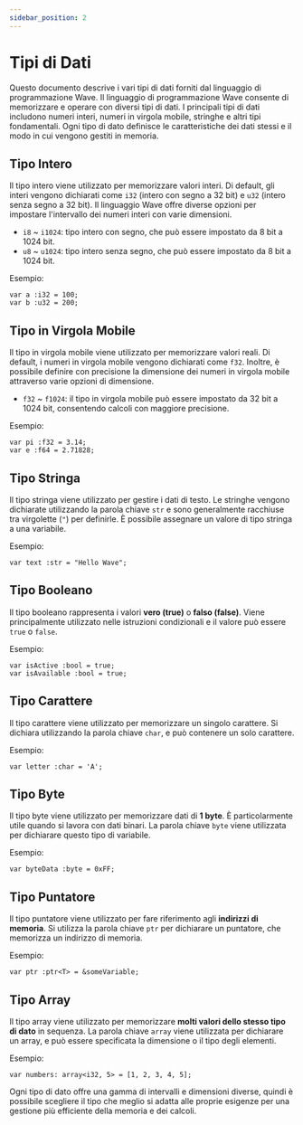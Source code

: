 ```yaml
---
sidebar_position: 2
---
```


# Tipi di Dati

Questo documento descrive i vari tipi di dati forniti dal linguaggio di programmazione Wave.
Il linguaggio di programmazione Wave consente di memorizzare e operare con diversi tipi di dati.
I principali tipi di dati includono numeri interi, numeri in virgola mobile, stringhe e altri tipi fondamentali. Ogni tipo di dato definisce le caratteristiche dei dati stessi e il modo in cui vengono gestiti in memoria.

## Tipo Intero
Il tipo intero viene utilizzato per memorizzare valori interi.
Di default, gli interi vengono dichiarati come `i32` (intero con segno a 32 bit) e `u32` (intero senza segno a 32 bit).
Il linguaggio Wave offre diverse opzioni per impostare l'intervallo dei numeri interi con varie dimensioni.

* `i8` ~ `i1024`: tipo intero con segno, che può essere impostato da 8 bit a 1024 bit.
* `u8` ~ `u1024`: tipo intero senza segno, che può essere impostato da 8 bit a 1024 bit.

Esempio:
```wave
var a :i32 = 100;
var b :u32 = 200;
```

## Tipo in Virgola Mobile
Il tipo in virgola mobile viene utilizzato per memorizzare valori reali.
Di default, i numeri in virgola mobile vengono dichiarati come `f32`.
Inoltre, è possibile definire con precisione la dimensione dei numeri in virgola mobile attraverso varie opzioni di dimensione.

* `f32` ~ `f1024`: il tipo in virgola mobile può essere impostato da 32 bit a 1024 bit, consentendo calcoli con maggiore precisione.

Esempio:
```wave
var pi :f32 = 3.14;
var e :f64 = 2.71828;
```

## Tipo Stringa
Il tipo stringa viene utilizzato per gestire i dati di testo.
Le stringhe vengono dichiarate utilizzando la parola chiave `str` e sono generalmente racchiuse tra virgolette (`"`) per definirle.
È possibile assegnare un valore di tipo stringa a una variabile.

Esempio:
```wave
var text :str = "Hello Wave";
```

## Tipo Booleano
Il tipo booleano rappresenta i valori **vero (true)** o **falso (false)**.
Viene principalmente utilizzato nelle istruzioni condizionali e il valore può essere `true` o `false`.

Esempio:
```wave
var isActive :bool = true;
var isAvailable :bool = true;
```

## Tipo Carattere
Il tipo carattere viene utilizzato per memorizzare un singolo carattere.
Si dichiara utilizzando la parola chiave `char`, e può contenere un solo carattere.

Esempio:
```wave
var letter :char = 'A';
```

## Tipo Byte
Il tipo byte viene utilizzato per memorizzare dati di **1 byte**.
È particolarmente utile quando si lavora con dati binari. La parola chiave `byte` viene utilizzata per dichiarare questo tipo di variabile.

Esempio:
```wave
var byteData :byte = 0xFF;
```

## Tipo Puntatore
Il tipo puntatore viene utilizzato per fare riferimento agli **indirizzi di memoria**.
Si utilizza la parola chiave `ptr` per dichiarare un puntatore, che memorizza un indirizzo di memoria.

Esempio:
```wave
var ptr :ptr<T> = &someVariable;
```

## Tipo Array
Il tipo array viene utilizzato per memorizzare **molti valori dello stesso tipo di dato** in sequenza.
La parola chiave `array` viene utilizzata per dichiarare un array, e può essere specificata la dimensione o il tipo degli elementi.

Esempio:
```wave
var numbers: array<i32, 5> = [1, 2, 3, 4, 5];
```

Ogni tipo di dato offre una gamma di intervalli e dimensioni diverse, quindi è possibile scegliere il tipo che meglio si adatta alle proprie esigenze per una gestione più efficiente della memoria e dei calcoli.
